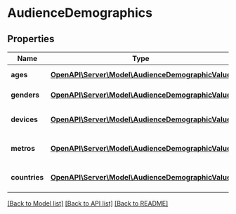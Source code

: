 # AudienceDemographics

## Properties
Name | Type | Description | Notes
------------ | ------------- | ------------- | -------------
**ages** | [**OpenAPI\Server\Model\AudienceDemographicValue**](AudienceDemographicValue.md) | Ages distribution. | [optional] 
**genders** | [**OpenAPI\Server\Model\AudienceDemographicValue**](AudienceDemographicValue.md) | Gender distribution. | [optional] 
**devices** | [**OpenAPI\Server\Model\AudienceDemographicValue**](AudienceDemographicValue.md) | Device usage distribution. | [optional] 
**metros** | [**OpenAPI\Server\Model\AudienceDemographicValue**](AudienceDemographicValue.md) | Geographic metro area distribution. | [optional] 
**countries** | [**OpenAPI\Server\Model\AudienceDemographicValue**](AudienceDemographicValue.md) | Country area distribution. | [optional] 

[[Back to Model list]](../README.md#documentation-for-models) [[Back to API list]](../README.md#documentation-for-api-endpoints) [[Back to README]](../README.md)


